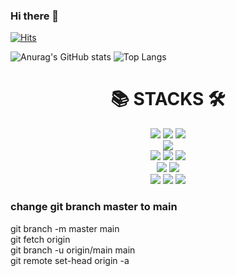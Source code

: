 ### Hi there 👋

[![Hits](https://hits.seeyoufarm.com/api/count/incr/badge.svg?url=https%3A%2F%2Fgithub.com%2Fjun2mun%2Fhit-counter&count_bg=%2379C83D&title_bg=%23555555&icon=&icon_color=%23E7E7E7&title=hits&edge_flat=false)](https://hits.seeyoufarm.com)

![Anurag's GitHub stats](https://github-readme-stats.vercel.app/api?username=jun2mun&&show_icons=true&theme=Default)
![Top Langs](https://github-readme-stats.vercel.app/api/top-langs/?username=jun2mun&layout=compact)

<div align=center><h1>📚 STACKS 🛠 </h1></div>
      <div align=center>
  <img src="https://img.shields.io/badge/Java-007396?style=for-the-badge&logo=java&logoColor=white"> 
  <img src="https://img.shields.io/badge/JavaScript-F7DF1E?style=for-the-badge&logo=JavaScript&logoColor=white">
  <img src="https://img.shields.io/badge/python-3776AB?style=for-the-badge&logo=python&logoColor=white">
      <br>
  <img src="https://img.shields.io/badge/mysql-4479A1?style=for-the-badge&logo=mysql&logoColor=white">
      <br>
      
  <img src="https://img.shields.io/badge/SpringBoot-6DB33F?style=for-the-badge&logo=Spring&logoColor=white"> 
  <img src="https://img.shields.io/badge/JPA-6DB33F?style=for-the-badge&logo=JPA&logoColor=white">  
  <img src="https://img.shields.io/badge/django-092E20?style=for-the-badge&logo=django&logoColor=white">
      <br>
      
  <img src="https://img.shields.io/badge/git-F05032?style=for-the-badge&logo=git&logoColor=white"> 
  <img src="https://img.shields.io/badge/github-181717?style=for-the-badge&logo=github&logoColor=white"> 
      <br>
      
  <img src="https://img.shields.io/badge/linux-FCC624?style=for-the-badge&logo=linux&logoColor=black"> 
  <img src="https://img.shields.io/badge/Amazon AWS-232F3E?style=for-the-badge&logo=Amazon%20AWS&logoColor=white">
  <img src="https://img.shields.io/badge/apache tomcat-F8DC75?style=for-the-badge&logo=apachetomcat&logoColor=white">
      <br>
      </div>

<!--
**jun2mun/jun2mun** is a ✨ _special_ ✨ repository because its `README.md` (this file) appears on your GitHub profile.

Here are some ideas to get you started:

- 🔭 I’m currently working on ...
- 🌱 I’m currently learning ...
- 👯 I’m looking to collaborate on ...
- 🤔 I’m looking for help with ...
- 💬 Ask me about ...
- 📫 How to reach me: ...
- 😄 Pronouns: ...
- ⚡ Fun fact: ...
-->

### change git branch master to main
git branch -m master main\
git fetch origin\
git branch -u origin/main main\
git remote set-head origin -a

